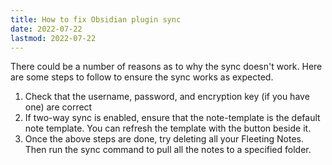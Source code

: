 ```yaml
---
title: How to fix Obsidian plugin sync
date: 2022-07-22
lastmod: 2022-07-22
---
```

There could be a number of reasons as to why the sync doesn't work. Here are some steps to follow to ensure the sync works as expected. 

1. Check that the username, password, and encryption key (if you have one) are correct
2. If two-way sync is enabled, ensure that the note-template is the default note template. You can refresh the template with the button beside it.
3. Once the above steps are done, try deleting all your Fleeting Notes. Then run the sync command to pull all the notes to a specified folder.